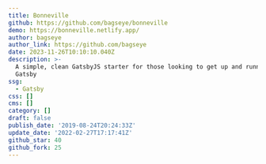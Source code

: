 ```yaml
---
title: Bonneville
github: https://github.com/bagseye/bonneville
demo: https://bonneville.netlify.app/
author: bagseye
author_link: https://github.com/bagseye
date: 2023-11-26T10:10:10.040Z
description: >-
  A simple, clean GatsbyJS starter for those looking to get up and running with
  Gatsby
ssg:
  - Gatsby
css: []
cms: []
category: []
draft: false
publish_date: '2019-08-24T20:24:33Z'
update_date: '2022-02-27T17:17:41Z'
github_star: 40
github_fork: 25
---
```

